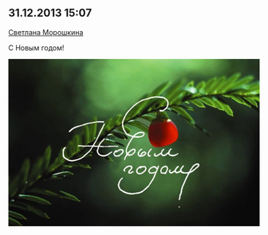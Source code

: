 ## 31.12.2013 15:07

[Светлана Морошкина](https://vk.com/id4454398)

С Новым годом!

![2013_12_31---15_07.jpg](img/2013_12_31---15_07.jpg)
